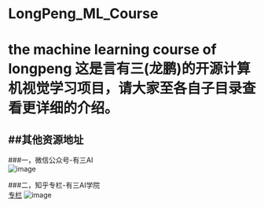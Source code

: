 # LongPeng_ML_Course
the machine learning course of longpeng
这是言有三(龙鹏)的开源计算机视觉学习项目，请大家至各自子目录查看更详细的介绍。
=====

##其他资源地址
-------

###一，微信公众号-有三AI<br>
![image](https://github.com/longpeng2008/LongPeng_ML_Course/blob/master/images/wechat.jpg)

###二，知乎专栏-有三AI学院<br>
[专栏](https://zhuanlan.zhihu.com/c_151876233)
![image](https://github.com/longpeng2008/LongPeng_ML_Course/blob/master/images/zhihu.png)

